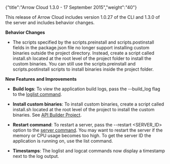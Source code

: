 {"title":"Arrow Cloud 1.3.0 - 17 September 2015","weight":"40"} 

This release of Arrow Cloud includes version 1.0.27 of the CLI and 1.3.0 of the server and includes behavior changes.

**Behavior Changes**

*   The scripts specified by the scripts.preinstall and scripts.postinstall fields in the package.json file no longer support installing custom binaries outside the project directory. Instead, create a script called install.sh located at the root level of the project folder to install the custom binaries. You can still use the scripts.preinstall and scripts.postinstall scripts to install binaries inside the project folder.
    

**New Features and Improvements**

*   **Build logs**: To view the application build logs, pass the \--build\_log flag to the [loglist command](/docs/appc/Axway_API_Builder/AMPLIFY_Runtime_Services/AMPLIFY_Runtime_Services_Guide/AMPLIFY_Runtime_Services_Command-Line_Interface_Reference/).
    
*   **Install custom binaries**: To install custom binaries, create a script called install.sh located at the root level of the project to install the custom binaries. See [API Builder Project](/docs/appc/Axway_API_Builder/API_Builder/API_Builder_Developer_Guide/API_Builder_Project/).
    
*   **Restart command**: To restart a server, pass the \--restart <SERVER\_ID> option to the [server command](/docs/appc/Axway_API_Builder/AMPLIFY_Runtime_Services/AMPLIFY_Runtime_Services_Guide/AMPLIFY_Runtime_Services_Command-Line_Interface_Reference/#server). You may want to restart the server if the memory or CPU usage becomes too high. To get the server ID the application is running on, use the list command.
    
*   **Timestamps**: The loglist and logcat commands now display a timestamp next to the log output.